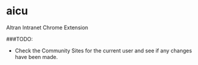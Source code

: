 aicu
====

Altran Intranet Chrome Extension
 
  
###TODO:

 - Check the Community Sites for the current user and see if any changes have been made.

  
